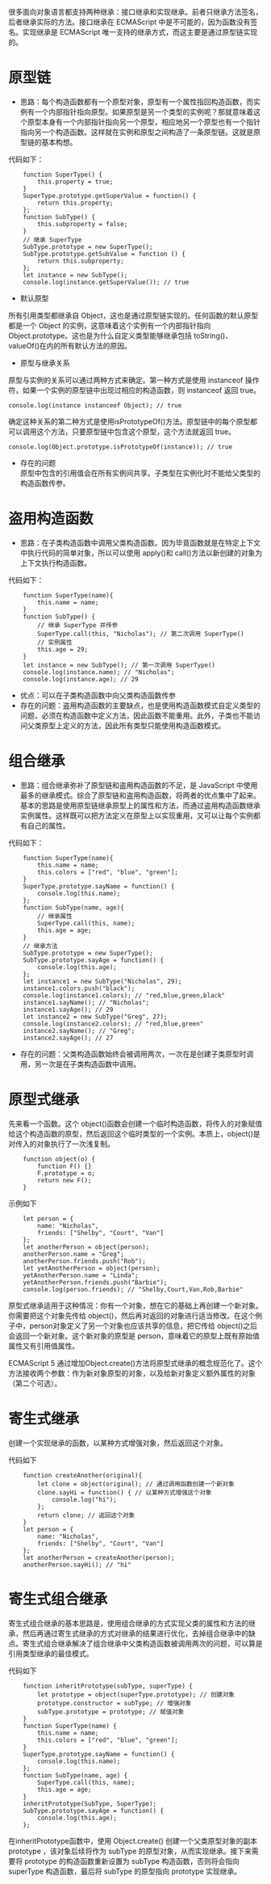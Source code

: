 很多面向对象语言都支持两种继承：接口继承和实现继承。前者只继承方法签名，后者继承实际的方法。接口继承在 ECMAScript 中是不可能的，因为函数没有签名。实现继承是 ECMAScript 唯一支持的继承方式，而这主要是通过原型链实现的。

# 原型链
* 思路：每个构造函数都有一个原型对象，原型有一个属性指回构造函数，而实例有一个内部指针指向原型。如果原型是另一个类型的实例呢？那就意味着这个原型本身有一个内部指针指向另一个原型，相应地另一个原型也有一个指针指向另一个构造函数。这样就在实例和原型之间构造了一条原型链。这就是原型链的基本构想。  

代码如下：
```
    function SuperType() {
        this.property = true;
    }
    SuperType.prototype.getSuperValue = function() {
        return this.property;
    };
    function SubType() {
        this.subproperty = false;
    }
    // 继承 SuperType
    SubType.prototype = new SuperType();
    SubType.prototype.getSubValue = function () {
        return this.subproperty;
    };
    let instance = new SubType();
    console.log(instance.getSuperValue()); // true
```
* 默认原型  

所有引用类型都继承自 Object，这也是通过原型链实现的。任何函数的默认原型都是一个 Object 的实例，这意味着这个实例有一个内部指针指向 Object.prototype。这也是为什么自定义类型能够继承包括 toString()、valueOf()在内的所有默认方法的原因。  

* 原型与继承关系  

原型与实例的关系可以通过两种方式来确定。第一种方式是使用 instanceof 操作符，如果一个实例的原型链中出现过相应的构造函数，则 instanceof 返回 true。  

`console.log(instance instanceof Object); // true`  

确定这种关系的第二种方式是使用isPrototypeOf()方法。原型链中的每个原型都可以调用这个方法，只要原型链中包含这个原型，这个方法就返回 true。  

`console.log(Object.prototype.isPrototypeOf(instance)); // true`  

* 存在的问题  
原型中包含的引用值会在所有实例间共享。子类型在实例化时不能给父类型的构造函数传参。
# 盗用构造函数
* 思路：在子类构造函数中调用父类构造函数。因为毕竟函数就是在特定上下文中执行代码的简单对象，所以可以使用 apply()和 call()方法以新创建的对象为上下文执行构造函数。  

代码如下：
```
    function SuperType(name){
        this.name = name;
    }
    function SubType() {
        // 继承 SuperType 并传参
        SuperType.call(this, "Nicholas"); // 第二次调用 SuperType()
        // 实例属性
        this.age = 29;
    }
    let instance = new SubType(); // 第一次调用 SuperType()
    console.log(instance.name); // "Nicholas";
    console.log(instance.age); // 29 
```
* 优点：可以在子类构造函数中向父类构造函数传参
* 存在的问题：盗用构造函数的主要缺点，也是使用构造函数模式自定义类型的问题，必须在构造函数中定义方法，因此函数不能重用。此外，子类也不能访问父类原型上定义的方法，因此所有类型只能使用构造函数模式。
# 组合继承
* 思路：组合继承弥补了原型链和盗用构造函数的不足，是 JavaScript 中使用最多的继承模式。综合了原型链和盗用构造函数，将两者的优点集中了起来。基本的思路是使用原型链继承原型上的属性和方法，而通过盗用构造函数继承实例属性。这样既可以把方法定义在原型上以实现重用，又可以让每个实例都有自己的属性。  

代码如下：
```
    function SuperType(name){
        this.name = name;
        this.colors = ["red", "blue", "green"];
    }
    SuperType.prototype.sayName = function() {
        console.log(this.name);
    };
    function SubType(name, age){
        // 继承属性
        SuperType.call(this, name);
        this.age = age;
    }
    // 继承方法
    SubType.prototype = new SuperType();
    SubType.prototype.sayAge = function() {
        console.log(this.age);
    };
    let instance1 = new SubType("Nicholas", 29);
    instance1.colors.push("black");
    console.log(instance1.colors); // "red,blue,green,black"
    instance1.sayName(); // "Nicholas";
    instance1.sayAge(); // 29
    let instance2 = new SubType("Greg", 27);
    console.log(instance2.colors); // "red,blue,green"
    instance2.sayName(); // "Greg";
    instance2.sayAge(); // 27 
```
* 存在的问题：父类构造函数始终会被调用两次，一次在是创建子类原型时调用，另一次是在子类构造函数中调用。
# 原型式继承
先来看一个函数。这个 object()函数会创建一个临时构造函数，将传入的对象赋值给这个构造函数的原型，然后返回这个临时类型的一个实例。本质上，object()是对传入的对象执行了一次浅复制。
```
    function object(o) {
        function F() {}
        F.prototype = o;
        return new F();
    } 
```
示例如下
```
    let person = {
        name: "Nicholas",
        friends: ["Shelby", "Court", "Van"]
    };
    let anotherPerson = object(person);
    anotherPerson.name = "Greg";
    anotherPerson.friends.push("Rob");
    let yetAnotherPerson = object(person);
    yetAnotherPerson.name = "Linda";
    yetAnotherPerson.friends.push("Barbie");
    console.log(person.friends); // "Shelby,Court,Van,Rob,Barbie"
```
原型式继承适用于这种情况：你有一个对象，想在它的基础上再创建一个新对象。 你需要把这个对象先传给 object()，然后再对返回的对象进行适当修改。在这个例子中，person对象定义了另一个对象也应该共享的信息，把它传给 object()之后会返回一个新对象。这个新对象的原型是 person，意味着它的原型上既有原始值属性又有引用值属性。  

ECMAScript 5 通过增加Object.create()方法将原型式继承的概念规范化了。这个方法接收两个参数：作为新对象原型的对象，以及给新对象定义额外属性的对象（第二个可选）。
# 寄生式继承
创建一个实现继承的函数，以某种方式增强对象，然后返回这个对象。  

代码如下
```
    function createAnother(original){
        let clone = object(original); // 通过调用函数创建一个新对象
        clone.sayHi = function() { // 以某种方式增强这个对象
            console.log("hi");
        };
        return clone; // 返回这个对象
    } 
    let person = {
        name: "Nicholas",
        friends: ["Shelby", "Court", "Van"]
    };
    let anotherPerson = createAnother(person);
    anotherPerson.sayHi(); // "hi"
```
# 寄生式组合继承
寄生式组合继承的基本思路是，使用组合继承的方式实现父类的属性和方法的继承，然后再通过寄生式继承的方式对继承的结果进行优化，去掉组合继承中的缺点。寄生式组合继承解决了组合继承中父类构造函数被调用两次的问题，可以算是引用类型继承的最佳模式。  

代码如下
```
    function inheritPrototype(subType, superType) {
        let prototype = object(superType.prototype); // 创建对象
        prototype.constructor = subType; // 增强对象
        subType.prototype = prototype; // 赋值对象
    } 
    function SuperType(name) {
        this.name = name;
        this.colors = ["red", "blue", "green"];
    }
    SuperType.prototype.sayName = function() {
        console.log(this.name);
    };
    function SubType(name, age) {
        SuperType.call(this, name);
        this.age = age;
    }
    inheritPrototype(SubType, SuperType);
    SubType.prototype.sayAge = function() {
        console.log(this.age);
    }; 
```
在inheritPrototype函数中，使用 Object.create() 创建一个父类原型对象的副本 prototype ，该对象后续将作为 subType 的原型对象，从而实现继承。接下来需要将 prototype 的构造函数重新设置为 subType 构造函数，否则将会指向 superType 构造函数，最后将 subType 的原型指向 prototype 实现继承。

